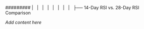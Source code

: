 ######### |   |   |   |   |   |   |   |   ├── 14-Day RSI vs. 28-Day RSI Comparison

*Add content here*